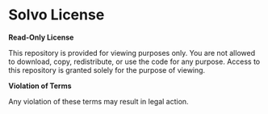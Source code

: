 # Solvo License

**Read-Only License**

This repository is provided for viewing purposes only. You are not allowed to download, copy, redistribute, or use the code for any purpose. Access to this repository is granted solely for the purpose of viewing.

**Violation of Terms**

Any violation of these terms may result in legal action.
